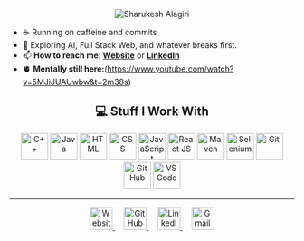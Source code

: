 <p align="center">
  <img
    src="https://readme-typing-svg.demolab.com?font=JetBrains+Mono&weight=700&size=32&duration=2200&pause=1000&color=00E7FF&center=true&vCenter=true&repeat=true&width=600&height=70&lines=Sharukesh+Alagiri"
    alt="Sharukesh Alagiri"
  />
</p>


- ☕ Running on caffeine and commits  
- 🧠 Exploring AI, Full Stack Web, and whatever breaks first.   
- 📫 **How to reach me**: **[Website](https://sharukesh.com/)** or **[LinkedIn](https://www.linkedin.com/in/sharukeshalagiri/)**  
- 🫀 **Mentally still here:**(https://www.youtube.com/watch?v=5MJiJUAUwbw&t=2m38s)  

<h2 align="center">💻 Stuff I Work With</h2>

<p align="center">
  <img src="https://skillicons.dev/icons?i=cpp" title="C++" width="48" height="48"/>
  <img src="https://skillicons.dev/icons?i=java" title="Java" width="48" height="48"/>
  <img src="https://skillicons.dev/icons?i=html" title="HTML" width="48" height="48"/>
  <img src="https://skillicons.dev/icons?i=css" title="CSS" width="48" height="48"/>
  <img src="https://skillicons.dev/icons?i=js" title="JavaScript" width="48" height="48"/>
  <img src="https://skillicons.dev/icons?i=react" title="React JS" width="48" height="48"/>
  <img src="https://skillicons.dev/icons?i=maven" title="Maven" width="48" height="48"/>
  <img src="https://cdn.jsdelivr.net/gh/devicons/devicon/icons/selenium/selenium-original.svg" title="Selenium" width="48" height="48"/>
  <img src="https://skillicons.dev/icons?i=git" title="Git" width="48" height="48"/>
  <img src="https://skillicons.dev/icons?i=github" title="GitHub" width="48" height="48"/>
  <img src="https://skillicons.dev/icons?i=vscode" title="VS Code" width="48" height="48"/>
</p>



---

<p align="center">
  <!-- Website (Globe) -->
  <a href="https://sharukesh.com/" target="_blank">
    <img src="https://api.iconify.design/mdi:web.svg?color=%23ffffff" width="40" height="40" alt="Website"/>
  </a>&nbsp;&nbsp;&nbsp;

  <!-- GitHub -->
  <a href="https://github.com/sharukeshalagiri" target="_blank">
    <img src="https://api.iconify.design/simple-icons:github.svg?color=%23ffffff" width="40" height="40" alt="GitHub"/>
  </a>&nbsp;&nbsp;&nbsp;

  <!-- LinkedIn -->
  <a href="https://www.linkedin.com/in/sharukeshalagiri/" target="_blank">
    <img src="https://api.iconify.design/simple-icons:linkedin.svg?color=%230A66C2" width="40" height="40" alt="LinkedIn"/>
  </a>&nbsp;&nbsp;&nbsp;

  <!-- Gmail -->
  <a href="mailto:sharukeshalagiri@gmail.com">
    <img src="https://api.iconify.design/simple-icons:gmail.svg?color=%23EA4335" width="40" height="40" alt="Gmail"/>
  </a>
</p>




